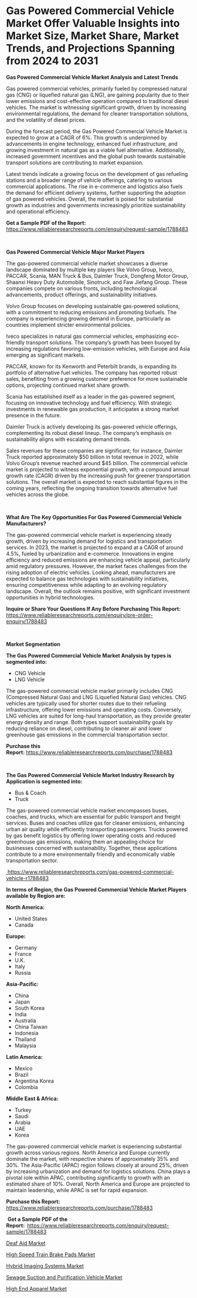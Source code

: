 <p><h1>Gas Powered Commercial Vehicle Market Offer Valuable Insights into Market Size, Market Share, Market Trends, and Projections Spanning from 2024 to 2031</h1></p><p><strong>Gas Powered Commercial Vehicle Market Analysis and Latest Trends</strong></p>
<p><p>Gas powered commercial vehicles, primarily fueled by compressed natural gas (CNG) or liquefied natural gas (LNG), are gaining popularity due to their lower emissions and cost-effective operation compared to traditional diesel vehicles. The market is witnessing significant growth, driven by increasing environmental regulations, the demand for cleaner transportation solutions, and the volatility of diesel prices.</p><p>During the forecast period, the Gas Powered Commercial Vehicle Market is expected to grow at a CAGR of 6%. This growth is underpinned by advancements in engine technology, enhanced fuel infrastructure, and growing investment in natural gas as a viable fuel alternative. Additionally, increased government incentives and the global push towards sustainable transport solutions are contributing to market expansion.</p><p>Latest trends indicate a growing focus on the development of gas refueling stations and a broader range of vehicle offerings, catering to various commercial applications. The rise in e-commerce and logistics also fuels the demand for efficient delivery systems, further supporting the adoption of gas powered vehicles. Overall, the market is poised for substantial growth as industries and governments increasingly prioritize sustainability and operational efficiency.</p></p>
<p><strong>Get a Sample PDF of the Report:&nbsp;</strong> <a href="https://www.reliableresearchreports.com/enquiry/request-sample/1788483?utm_campaign=38&utm_medium=2&utm_source=Github&utm_content=ia&utm_term=04112024&utm_id=gas-powered-commercial-vehicle">https://www.reliableresearchreports.com/enquiry/request-sample/1788483</a></p>
<p>&nbsp;</p>
<p><strong>Gas Powered Commercial Vehicle Major Market Players</strong></p>
<p><p>The gas-powered commercial vehicle market showcases a diverse landscape dominated by multiple key players like Volvo Group, Iveco, PACCAR, Scania, MAN Truck & Bus, Daimler Truck, Dongfeng Motor Group, Shaanxi Heavy Duty Automobile, Sinotruck, and Faw Jiefang Group. These companies compete on various fronts, including technological advancements, product offerings, and sustainability initiatives.</p><p>Volvo Group focuses on developing sustainable gas-powered solutions, with a commitment to reducing emissions and promoting biofuels. The company is experiencing growing demand in Europe, particularly as countries implement stricter environmental policies.</p><p>Iveco specializes in natural gas commercial vehicles, emphasizing eco-friendly transport solutions. The company’s growth has been buoyed by increasing regulations favoring low-emission vehicles, with Europe and Asia emerging as significant markets.</p><p>PACCAR, known for its Kenworth and Peterbilt brands, is expanding its portfolio of alternative fuel vehicles. The company has reported robust sales, benefiting from a growing customer preference for more sustainable options, projecting continued market share growth.</p><p>Scania has established itself as a leader in the gas-powered segment, focusing on innovative technology and fuel efficiency. With strategic investments in renewable gas production, it anticipates a strong market presence in the future.</p><p>Daimler Truck is actively developing its gas-powered vehicle offerings, complementing its robust diesel lineup. The company’s emphasis on sustainability aligns with escalating demand trends.</p><p>Sales revenues for these companies are significant; for instance, Daimler Truck reported approximately $50 billion in total revenue in 2022, while Volvo Group’s revenue reached around $45 billion. The commercial vehicle market is projected to witness exponential growth, with a compound annual growth rate (CAGR) driven by the increasing push for greener transportation solutions. The overall market is expected to reach substantial figures in the coming years, reflecting the ongoing transition towards alternative fuel vehicles across the globe.</p></p>
<p>&nbsp;</p>
<p><strong>What Are The Key Opportunities For Gas Powered Commercial Vehicle Manufacturers?</strong></p>
<p><p>The gas-powered commercial vehicle market is experiencing steady growth, driven by increasing demand for logistics and transportation services. In 2023, the market is projected to expand at a CAGR of around 4.5%, fueled by urbanization and e-commerce. Innovations in engine efficiency and reduced emissions are enhancing vehicle appeal, particularly amid regulatory pressures. However, the market faces challenges from the rising adoption of electric vehicles. Looking ahead, manufacturers are expected to balance gas technologies with sustainability initiatives, ensuring competitiveness while adapting to an evolving regulatory landscape. Overall, the outlook remains positive, with significant investment opportunities in hybrid technologies.</p></p>
<p><strong>Inquire or Share Your Questions If Any Before Purchasing This Report:</strong> <a href="https://www.reliableresearchreports.com/enquiry/pre-order-enquiry/1788483?utm_campaign=38&utm_medium=2&utm_source=Github&utm_content=ia&utm_term=04112024&utm_id=gas-powered-commercial-vehicle">https://www.reliableresearchreports.com/enquiry/pre-order-enquiry/1788483</a></p>
<p>&nbsp;</p>
<p><strong>Market Segmentation</strong></p>
<p><strong>The Gas Powered Commercial Vehicle Market Analysis by types is segmented into:</strong></p>
<p><ul><li>CNG Vehicle</li><li>LNG Vehicle</li></ul></p>
<p><p>The gas-powered commercial vehicle market primarily includes CNG (Compressed Natural Gas) and LNG (Liquefied Natural Gas) vehicles. CNG vehicles are typically used for shorter routes due to their refueling infrastructure, offering lower emissions and operating costs. Conversely, LNG vehicles are suited for long-haul transportation, as they provide greater energy density and range. Both types support sustainability goals by reducing reliance on diesel, contributing to cleaner air and lower greenhouse gas emissions in the commercial transportation sector.</p></p>
<p><strong>Purchase this Report:&nbsp;</strong><a href="https://www.reliableresearchreports.com/purchase/1788483?utm_campaign=38&utm_medium=2&utm_source=Github&utm_content=ia&utm_term=04112024&utm_id=gas-powered-commercial-vehicle">https://www.reliableresearchreports.com/purchase/1788483</a></p>
<p>&nbsp;</p>
<p><strong>The Gas Powered Commercial Vehicle Market Industry Research by Application is segmented into:</strong></p>
<p><ul><li>Bus & Coach</li><li>Truck</li></ul></p>
<p><p>The gas-powered commercial vehicle market encompasses buses, coaches, and trucks, which are essential for public transport and freight services. Buses and coaches utilize gas for cleaner emissions, enhancing urban air quality while efficiently transporting passengers. Trucks powered by gas benefit logistics by offering lower operating costs and reduced greenhouse gas emissions, making them an appealing choice for businesses concerned with sustainability. Together, these applications contribute to a more environmentally friendly and economically viable transportation sector.</p></p>
<p><a href="https://www.reliableresearchreports.com/gas-powered-commercial-vehicle-r1788483?utm_campaign=38&utm_medium=2&utm_source=Github&utm_content=ia&utm_term=04112024&utm_id=gas-powered-commercial-vehicle">&nbsp;https://www.reliableresearchreports.com/gas-powered-commercial-vehicle-r1788483</a></p>
<p><strong>In terms of Region, the Gas Powered Commercial Vehicle Market Players available by Region are:</strong></p>
<p>
    <p> <strong> North America: </strong>
        <ul>
            <li>United States</li>
            <li>Canada</li>
        </ul>
        </p> 
    <p> <strong> Europe: </strong>
        <ul>
            <li>Germany</li>
            <li>France</li>
            <li>U.K.</li>
            <li>Italy</li>
            <li>Russia</li>
        </ul>
        </p> 
    <p> <strong> Asia-Pacific: </strong>
        <ul>
            <li>China</li>
            <li>Japan</li>
            <li>South Korea</li>
            <li>India</li>
            <li>Australia</li>
            <li>China Taiwan</li>
            <li>Indonesia</li>
            <li>Thailand</li>
            <li>Malaysia</li>
        </ul>
        </p> 
    <p> <strong> Latin America: </strong>
        <ul>
            <li>Mexico</li>
            <li>Brazil</li>
            <li>Argentina Korea</li>
            <li>Colombia</li>
        </ul>
        </p> 
    <p> <strong> Middle East & Africa: </strong>
        <ul>
            <li>Turkey</li>
            <li>Saudi</li>
            <li>Arabia</li>
            <li>UAE</li>
            <li>Korea</li>
        </ul>
    </p>
    </p>
<p><p>The gas-powered commercial vehicle market is experiencing substantial growth across various regions. North America and Europe currently dominate the market, with respective shares of approximately 35% and 30%. The Asia-Pacific (APAC) region follows closely at around 25%, driven by increasing urbanization and demand for logistics solutions. China plays a pivotal role within APAC, contributing significantly to growth with an estimated share of 10%. Overall, North America and Europe are projected to maintain leadership, while APAC is set for rapid expansion.</p></p>
<p><strong>Purchase this Report: </strong><a href="https://www.reliableresearchreports.com/purchase/1788483?utm_campaign=38&utm_medium=2&utm_source=Github&utm_content=ia&utm_term=04112024&utm_id=gas-powered-commercial-vehicle">https://www.reliableresearchreports.com/purchase/1788483</a></p>
<p>&nbsp;<strong>Get a Sample PDF of the Report:&nbsp;&nbsp;</strong><a href="https://www.reliableresearchreports.com/enquiry/request-sample/1788483?utm_campaign=38&utm_medium=2&utm_source=Github&utm_content=ia&utm_term=04112024&utm_id=gas-powered-commercial-vehicle">https://www.reliableresearchreports.com/enquiry/request-sample/1788483</a></p>
<p><strong></strong></p>
<p><p><a href="https://issuu.com/reportprime-2/docs/deaf-aid-market-size-2030.pptx_b8da19ec747820?utm_campaign=38&utm_medium=2&utm_source=Github&utm_content=ia&utm_term=04112024&utm_id=gas-powered-commercial-vehicle">Deaf Aid Market</a></p><p><a href="https://github.com/MegiMusaj575/Market-Research-Report-List-1/blob/main/high-speed-train-brake-pads-market.md?utm_campaign=38&utm_medium=2&utm_source=Github&utm_content=ia&utm_term=04112024&utm_id=gas-powered-commercial-vehicle">High Speed Train Brake Pads Market</a></p><p><a href="https://issuu.com/reportprime-2/docs/hybrid-imaging-systems-market-size-_6949c13f50bd0e?utm_campaign=38&utm_medium=2&utm_source=Github&utm_content=ia&utm_term=04112024&utm_id=gas-powered-commercial-vehicle">Hybrid Imaging Systems Market</a></p><p><a href="https://github.com/tomasa8xtkvotaw/Market-Research-Report-List-1/blob/main/sewage-suction-and-purification-vehicle-market.md?utm_campaign=38&utm_medium=2&utm_source=Github&utm_content=ia&utm_term=04112024&utm_id=gas-powered-commercial-vehicle">Sewage Suction and Purification Vehicle Market</a></p><p><a href="https://www.linkedin.com/pulse/high-end-apparel-market-penetration-strategies-untapped-g2che?utm_campaign=38&utm_medium=2&utm_source=Github&utm_content=ia&utm_term=04112024&utm_id=gas-powered-commercial-vehicle">High End Apparel Market</a></p></p>